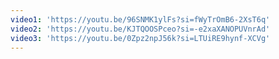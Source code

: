 ```yaml
---
video1: 'https://youtu.be/96SNMK1ylFs?si=fWyTrOmB6-2XsT6q'
video2: 'https://youtu.be/KJTQOOSPceo?si=-e2xaXANOPUVnrAd'
video3: 'https://youtu.be/0Zpz2npJ56k?si=LTUiRE9hynf-XCVg'
---
```

